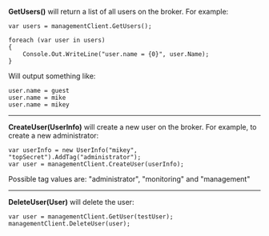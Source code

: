 **GetUsers()** will return a list of all users on the broker. For example:

    var users = managementClient.GetUsers();

    foreach (var user in users)
    {
        Console.Out.WriteLine("user.name = {0}", user.Name);
    }

Will output something like:

    user.name = guest
    user.name = mike
    user.name = mikey

*** 

**CreateUser(UserInfo)** will create a new user on the broker. For example, to create a new administrator:

    var userInfo = new UserInfo("mikey", "topSecret").AddTag("administrator");
    var user = managementClient.CreateUser(userInfo);

Possible tag values are: "administrator", "monitoring" and "management"

***

**DeleteUser(User)** will delete the user:

    var user = managementClient.GetUser(testUser);
    managementClient.DeleteUser(user);
